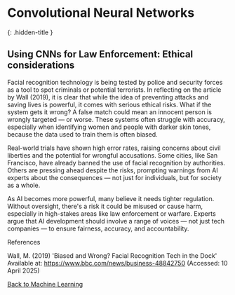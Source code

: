 # Convolutional Neural Networks
{: .hidden-title }

## Using CNNs for Law Enforcement: Ethical considerations

Facial recognition technology is being tested by police and security forces as a tool to spot criminals or potential terrorists. In reflecting on the article by Wall (2019), it is clear that while the idea of preventing attacks and saving lives is powerful, it comes with serious ethical risks. What if the system gets it wrong? A false match could mean an innocent person is wrongly targeted — or worse. These systems often struggle with accuracy, especially when identifying women and people with darker skin tones, because the data used to train them is often biased.

Real-world trials have shown high error rates, raising concerns about civil liberties and the potential for wrongful accusations. Some cities, like San Francisco, have already banned the use of facial recognition by authorities. Others are pressing ahead despite the risks, prompting warnings from AI experts about the consequences — not just for individuals, but for society as a whole.

As AI becomes more powerful, many believe it needs tighter regulation. Without oversight, there's a risk it could be misused or cause harm, especially in high-stakes areas like law enforcement or warfare. Experts argue that AI development should involve a range of voices — not just tech companies — to ensure fairness, accuracy, and accountability.

References

Wall, M. (2019) 'Biased and Wrong? Facial Recognition Tech in the Dock' Available at: https://www.bbc.com/news/business-48842750 (Accessed: 10 April 2025)

[Back to Machine Learning](/machine_learning/)